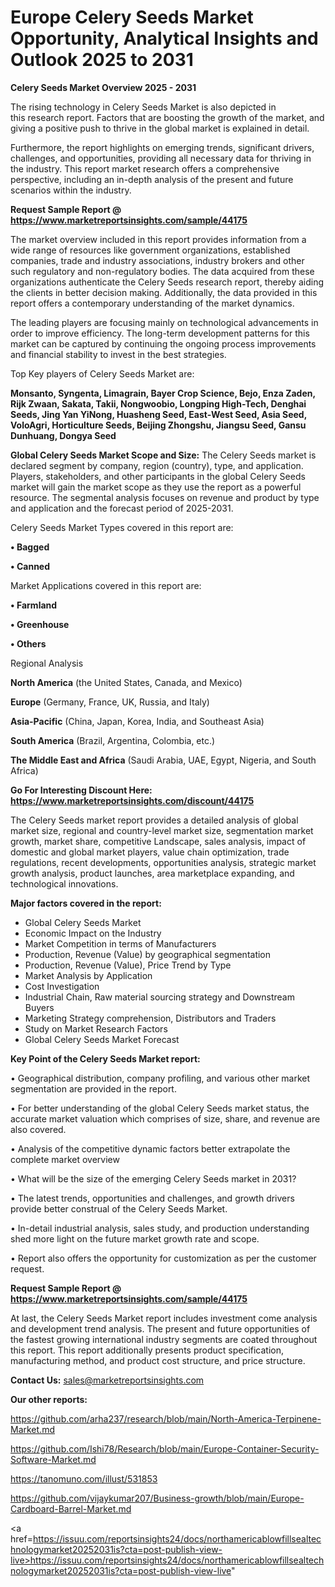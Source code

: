 # Europe Celery Seeds Market Opportunity, Analytical Insights and Outlook 2025 to 2031

<Strong> Celery Seeds Market Overview 2025 - 2031</strong>

The rising technology in Celery Seeds Market is also depicted in this research report. Factors that are boosting the growth of the market, and giving a positive push to thrive in the global market is explained in detail.

Furthermore, the report highlights on emerging trends, significant drivers, challenges, and opportunities, providing all necessary data for thriving in the industry. This report market research offers a comprehensive perspective, including an in-depth analysis of the present and future scenarios within the industry.

<strong>Request Sample Report @ <a href=https://www.marketreportsinsights.com/sample/44175>https://www.marketreportsinsights.com/sample/44175</a></strong>

The market overview included in this report provides information from a wide range of resources like government organizations, established companies, trade and industry associations, industry brokers and other such regulatory and non-regulatory bodies. The data acquired from these organizations authenticate the Celery Seeds research report, thereby aiding the clients in better decision making. Additionally, the data provided in this report offers a contemporary understanding of the market dynamics.

The leading players are focusing mainly on technological advancements in order to improve efficiency. The long-term development patterns for this market can be captured by continuing the ongoing process improvements and financial stability to invest in the best strategies.

Top Key players of Celery Seeds Market are:

<strong>Monsanto, Syngenta, Limagrain, Bayer Crop Science, Bejo, Enza Zaden, Rijk Zwaan, Sakata, Takii, Nongwoobio, Longping High-Tech, Denghai Seeds, Jing Yan YiNong, Huasheng Seed, East-West Seed, Asia Seed, VoloAgri, Horticulture Seeds, Beijing Zhongshu, Jiangsu Seed, Gansu Dunhuang, Dongya Seed</strong>

<strong><b>Global Celery Seeds Market Scope and Size:</b></strong>
The Celery Seeds market is declared segment by company, region (country), type, and application. Players, stakeholders, and other participants in the global Celery Seeds market will gain the market scope as they use the report as a powerful resource. The segmental analysis focuses on revenue and product by type and application and the forecast period of 2025-2031.

Celery Seeds Market Types covered in this report are:

<strong>•  Bagged

•  Canned</strong>

Market Applications covered in this report are:

<strong>•  Farmland

•  Greenhouse

•  Others</strong> 

Regional Analysis

<strong>North America</strong> (the United States, Canada, and Mexico)

<strong>Europe</strong> (Germany, France, UK, Russia, and Italy)

<strong>Asia-Pacific</strong> (China, Japan, Korea, India, and Southeast Asia)

<strong>South America</strong> (Brazil, Argentina, Colombia, etc.)

<strong>The Middle East and Africa</strong> (Saudi Arabia, UAE, Egypt, Nigeria, and South Africa)

<strong>Go For Interesting Discount Here: <a href=https://www.marketreportsinsights.com/discount/44175>https://www.marketreportsinsights.com/discount/44175</a></strong>

The Celery Seeds market report provides a detailed analysis of global market size, regional and country-level market size, segmentation market growth, market share, competitive Landscape, sales analysis, impact of domestic and global market players, value chain optimization, trade regulations, recent developments, opportunities analysis, strategic market growth analysis, product launches, area marketplace expanding, and technological innovations.

<strong><b>Major factors covered in the report:</b></strong>
<ul>
  <li>Global Celery Seeds Market </li>
  <li>Economic Impact on the Industry</li>
  <li>Market Competition in terms of Manufacturers</li>
  <li>Production, Revenue (Value) by geographical segmentation</li>
  <li>Production, Revenue (Value), Price Trend by Type</li>
  <li>Market Analysis by Application</li>
  <li>Cost Investigation</li>
  <li>Industrial Chain, Raw material sourcing strategy and Downstream Buyers</li>
  <li>Marketing Strategy comprehension, Distributors and Traders</li>
  <li>Study on Market Research Factors</li>
  <li>Global Celery Seeds Market Forecast</li>
</ul>

<strong><b>Key Point of the Celery Seeds Market report:</b></strong>

• Geographical distribution, company profiling, and various other market segmentation are provided in the report.

• For better understanding of the global Celery Seeds market status, the accurate market valuation which comprises of size, share, and revenue are also covered.

• Analysis of the competitive dynamic factors better extrapolate the complete market overview

• What will be the size of the emerging Celery Seeds market in 2031?

• The latest trends, opportunities and challenges, and growth drivers provide better construal of the Celery Seeds Market.

• In-detail industrial analysis, sales study, and production understanding shed more light on the future market growth rate and scope.

• Report also offers the opportunity for customization as per the customer request.

<strong>Request Sample Report @ <a href=https://www.marketreportsinsights.com/sample/44175>https://www.marketreportsinsights.com/sample/44175</a></strong>

At last, the Celery Seeds Market report includes investment come analysis and development trend analysis. The present and future opportunities of the fastest growing international industry segments are coated throughout this report. This report additionally presents product specification, manufacturing method, and product cost structure, and price structure.

<strong>Contact Us:</strong>
sales@marketreportsinsights.com

<strong>Our other reports:</strong>

<a href=https://github.com/arha237/research/blob/main/North-America-Terpinene-Market.md>https://github.com/arha237/research/blob/main/North-America-Terpinene-Market.md</a>

<a href=https://github.com/Ishi78/Research/blob/main/Europe-Container-Security-Software-Market.md>https://github.com/Ishi78/Research/blob/main/Europe-Container-Security-Software-Market.md</a>

<a href=https://tanomuno.com/illust/531853>https://tanomuno.com/illust/531853</a>

<a href=https://github.com/vijaykumar207/Business-growth/blob/main/Europe-Cardboard-Barrel-Market.md>https://github.com/vijaykumar207/Business-growth/blob/main/Europe-Cardboard-Barrel-Market.md</a>

<a href=https://issuu.com/reportsinsights24/docs/northamericablowfillsealtechnologymarket20252031is?cta=post-publish-view-live>https://issuu.com/reportsinsights24/docs/northamericablowfillsealtechnologymarket20252031is?cta=post-publish-view-live</a>"
